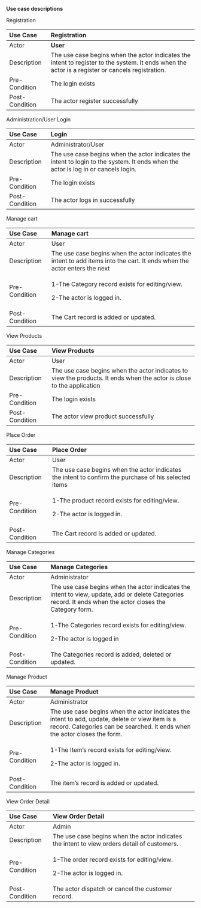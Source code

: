 **Use case descriptions**

Registration

|**Use Case**|**Registration**|
| :- | :- |
|Actor|**User**|
|Description|The use case begins when the actor indicates the intent to register to the system. It ends when the actor is a register or cancels registration.|
|Pre-Condition|The login exists|
|Post-Condition|The actor register successfully|
Administration/User Login

|**Use Case**|**Login**|
| :- | :- |
|Actor|Administrator/User|
|Description|The use case begins when the actor indicates the intent to login to the system. It ends when the actor is log in or cancels login.|
|Pre-Condition|The login exists|
|Post-Condition|The actor logs in successfully|
Manage cart

|**Use Case**|**Manage cart**|
| :- | :- |
|Actor|User|
|Description|The use case begins when the actor indicates the intent to add items into the cart. It ends when the actor enters the next|
|Pre-Condition|<p>1-The Category record exists for editing/view.</p><p>2-The actor is logged in.</p>|
|Post-Condition|The Cart record is added or updated.|
View Products

|**Use Case**|**View Products**|
| :- | :- |
|Actor|User|
|Description|The use case begins when the actor indicates to view the products. It ends when the actor is close to the application|
|Pre-Condition|The login exists|
|Post-Condition|The actor view product successfully|
Place Order

|**Use Case**|**Place Order**|
| :- | :- |
|Actor|User|
|Description|The use case begins when the actor indicates the intent to confirm the purchase of his selected items|
|Pre-Condition|<p>1-The product record exists for editing/view.</p><p>2-The actor is logged in.</p>|
|Post-Condition|The Cart record is added or updated.|
Manage Categories

|**Use Case**|**Manage Categories**|
| :- | :- |
|Actor|Administrator|
|Description|The use case begins when the actor indicates the intent to view, update, add or delete Categories record. It ends when the actor closes the Category form.|
|Pre-Condition|<p>1-The Categories record exists for editing/view.</p><p>2-The actor is logged in</p>|
|Post-Condition|The Categories record is added, deleted or updated.|


Manage Product

|**Use Case**|**Manage Product**|
| :- | :- |
|Actor|Administrator|
|Description|The use case begins when the actor indicates the intent to add, update, delete or view item is a record. Categories can be searched. It ends when the actor closes the form.|
|Pre-Condition|<p>1-The Item’s record exists for editing/view.</p><p>2-The actor is logged in.</p>|
|Post-Condition|The item’s record is added or updated.|
View Order Detail

|**Use Case**|**View Order Detail**|
| :- | :- |
|Actor|Admin|
|Description|The use case begins when the actor indicates the intent to view orders detail of customers.|
|Pre-Condition|<p>1-The order record exists for editing/view.</p><p>2-The actor is logged in.</p>|
|Post-Condition|The actor dispatch or cancel the customer record.|

